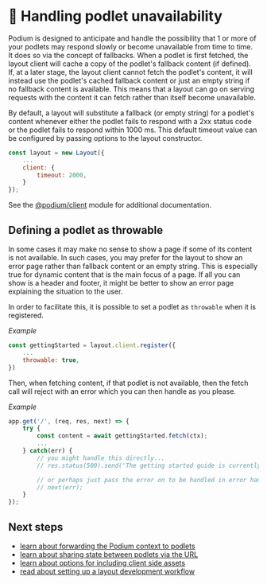 # 🔌 Handling podlet unavailability

Podium is designed to anticipate and handle the possibility that 1 or more of your podlets may respond slowly or become unavailable from time to time. It does so via the concept of fallbacks.
When a podlet is first fetched, the layout client will cache a copy of the podlet's fallback content (if defined). If, at a later stage, the layout client cannot fetch the podlet's content, it will instead use the podlet's cached fallback content or just an empty string if no fallback content is available. This means that a layout can go on serving requests with the content it can fetch rather than itself become unavailable.

By default, a layout will substitute a fallback (or empty string) for a podlet's content whenever either the podlet fails to respond with a 2xx status code or the podlet fails to respond within 1000 ms. This default timeout value can be configured by passing options to the layout constructor.

```js
const layout = new Layout({
    ...
    client: {
        timeout: 2000,
    }
});
```

See the [@podium/client](https://github.schibsted.io/Podium/client/blob/master/README.md) module for additional documentation.

## Defining a podlet as throwable

In some cases it may make no sense to show a page if some of its content is not available. In such cases, you may prefer for the layout to show an error page rather than fallback content or an empty string. This is especially true for dynamic content that is the main focus of a page. If all you can show is a header and footer, it might be better to show an error page explaining the situation to the user.

In order to facilitate this, it is possible to set a podlet as `throwable` when it is registered.

_Example_

```js
const gettingStarted = layout.client.register({
    ...
    throwable: true,
})
```

Then, when fetching content, if that podlet is not available, then the fetch call will reject with an error which you can then handle as you please.

_Example_

```js
app.get('/', (req, res, next) => {
    try {
        const content = await gettingStarted.fetch(ctx);
        ...
    } catch(err) {
        // you might handle this directly...
        // res.status(500).send('The getting started guide is currently unavailable');

        // or perhaps just pass the error on to be handled in error handling middleware
        // next(err);
    }
});
```

## Next steps

-   [learn about forwarding the Podium context to podlets](/Podium/docs/layouts/context.html)
-   [learn about sharing state between podlets via the URL](/Podium/docs/layouts/dynamic_routes.html)
-   [learn about options for including client side assets](/Podium/docs/layouts/assets.html)
-   [read about setting up a layout development workflow](/Podium/docs/layouts/local_development.html)
